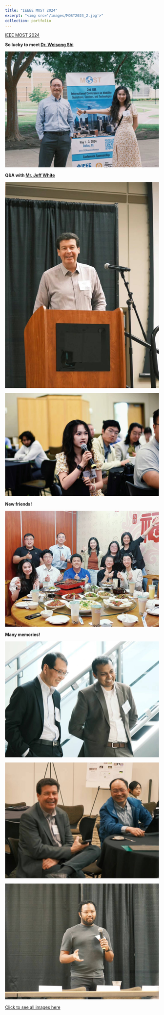 ```yaml
---
title: "IEEEE MOST 2024"
excerpt: "<img src='/images/MOST2024_2.jpg'>"
collection: portfolio
---
```


[IEEE MOST 2024](https://ieeemobility.org/MOST2024/index.php)

**So lucky to meet [Dr. Weisong Shi](https://weisongshi.org/)**

![most image 6](../images/MOST2024_6.jpg)

**Q&A with [Mr. Jeff White](https://www.wjeffwhite.com/)** 

![most image 5](https://github.com/HanzhiZhang-Ulrica/HanzhiZhang-Ulrica.github.io/blob/master/images/MOST2024_5.jpg)

![most image 7](https://github.com/HanzhiZhang-Ulrica/HanzhiZhang-Ulrica.github.io/blob/master/images/MOST2024_7.jpg)

**New friends!**

![most image 8](https://github.com/HanzhiZhang-Ulrica/HanzhiZhang-Ulrica.github.io/blob/master/images/MOST2024_8.jpg)

**Many memories!**



![most image 1](https://github.com/HanzhiZhang-Ulrica/HanzhiZhang-Ulrica.github.io/blob/master/images/MOST2024_1.jpg)



![most image 3](https://github.com/HanzhiZhang-Ulrica/HanzhiZhang-Ulrica.github.io/blob/master/images/MOST2024_3.jpg)



![most image 4](https://github.com/HanzhiZhang-Ulrica/HanzhiZhang-Ulrica.github.io/blob/master/images/MOST2024_4.jpg)

[Click to see all images here](https://ieeemobility.org/MOST2024/photos.php)
